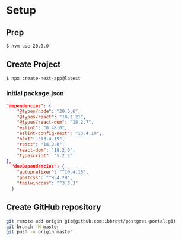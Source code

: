 # Setup

## Prep

```bash
$ nvm use 20.0.0
```

## Create Project

```bash
$ npx create-next-app@latest
```

### initial package.json

```json
"dependencies": {
	"@types/node": "20.5.6",
	"@types/react": "18.2.21",
	"@types/react-dom": "18.2.7",
	"eslint": "8.48.0",
	"eslint-config-next": "13.4.19",
	"next": "13.4.19",
	"react": "18.2.0",
	"react-dom": "18.2.0",
	"typescript": "5.2.2"
},
  "devDependencies": {
    "autoprefixer": "^10.4.15",
    "postcss": "^8.4.29",
    "tailwindcss": "^3.3.3"
  }
```

## Create GitHub repository

```bash
git remote add origin git@github.com:ibbrett/postgres-portal.git
git branch -M master
git push -u origin master
```
